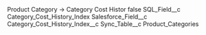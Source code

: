 <?xml version="1.0" encoding="UTF-8"?>
<CustomMetadata xmlns="http://soap.sforce.com/2006/04/metadata" xmlns:xsi="http://www.w3.org/2001/XMLSchema-instance" xmlns:xsd="http://www.w3.org/2001/XMLSchema">
    <label>Product Category -&gt; Category Cost Histor</label>
    <protected>false</protected>
    <values>
        <field>SQL_Field__c</field>
        <value xsi:type="xsd:string">Category_Cost_History_Index</value>
    </values>
    <values>
        <field>Salesforce_Field__c</field>
        <value xsi:type="xsd:string">Category_Cost_History_Index__c</value>
    </values>
    <values>
        <field>Sync_Table__c</field>
        <value xsi:type="xsd:string">Product_Categories</value>
    </values>
</CustomMetadata>
